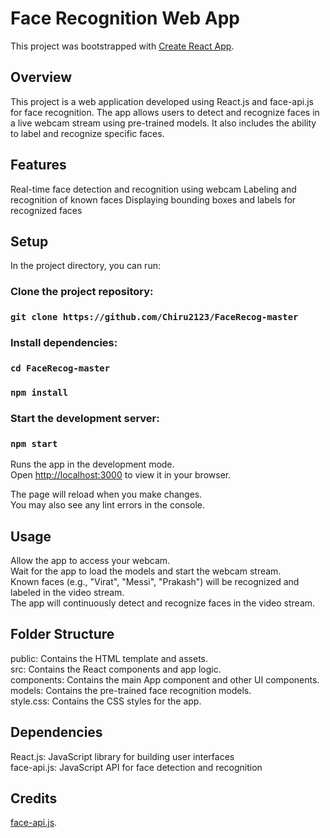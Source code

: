 # Face Recognition Web App

This project was bootstrapped with [Create React App](https://github.com/facebook/create-react-app).

## Overview
This project is a web application developed using React.js and face-api.js for face recognition. The app allows users to detect and recognize faces in a live webcam stream using pre-trained models. It also includes the ability to label and recognize specific faces.

## Features

Real-time face detection and recognition using webcam
Labeling and recognition of known faces
Displaying bounding boxes and labels for recognized faces


## Setup

In the project directory, you can run:

### Clone the project repository:
### `git clone https://github.com/Chiru2123/FaceRecog-master`

### Install dependencies:
### `cd FaceRecog-master`
### `npm install`

### Start the development server:
### `npm start`

Runs the app in the development mode.\
Open [http://localhost:3000](http://localhost:3000) to view it in your browser.

The page will reload when you make changes.\
You may also see any lint errors in the console.

## Usage

Allow the app to access your webcam.\
Wait for the app to load the models and start the webcam stream.\
Known faces (e.g., "Virat", "Messi", "Prakash") will be recognized and labeled in the video stream.\
The app will continuously detect and recognize faces in the video stream.

## Folder Structure
public: Contains the HTML template and assets.\
src: Contains the React components and app logic.\
components: Contains the main App component and other UI components.\
models: Contains the pre-trained face recognition models.\
style.css: Contains the CSS styles for the app.

## Dependencies

React.js: JavaScript library for building user interfaces\
face-api.js: JavaScript API for face detection and recognition

## Credits

[face-api.js](https://github.com/justadudewhohacks/face-api.js).
